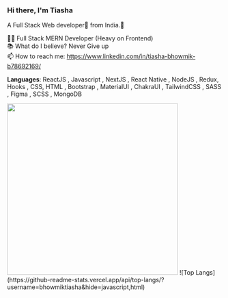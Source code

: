 ### Hi there, I'm Tiasha <br/>
A Full Stack Web developer🎯 from India.👋 <br/>

👨‍💻 Full Stack MERN Developer (Heavy on Frontend) <br/>
📚 What do I believe? Never Give up <br/>
📫 How to reach me: https://www.linkedin.com/in/tiasha-bhowmik-b78692169/  <br/>

**Languages**:
ReactJS , Javascript , NextJS , React Native , NodeJS , Redux, Hooks , CSS, HTML , Bootstrap , MaterialUI , ChakraUI , TailwindCSS , SASS , Figma , SCSS , MongoDB<br/>

<img src="https://github-readme-stats.vercel.app/api?username=bhowmiktiasha&show_icons=true&theme=radical" width="400">
![Top Langs](https://github-readme-stats.vercel.app/api/top-langs/?username=bhowmiktiasha&hide=javascript,html)

<!--
**bhowmiktiasha/bhowmiktiasha** is a ✨ _special_ ✨ repository because its `README.md` (this file) appears on your GitHub profile.

Here are some ideas to get you started:

- 🔭 I’m currently working on ...
- 🌱 I’m currently learning ...
- 👯 I’m looking to collaborate on ...
- 🤔 I’m looking for help with ...
- 💬 Ask me about ...
- 📫 How to reach me: ...
- 😄 Pronouns: ...
- ⚡ Fun fact: ...
-->
